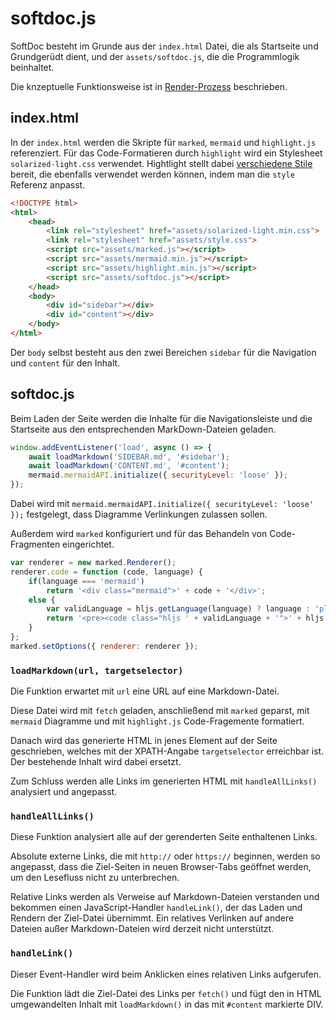 # softdoc.js

SoftDoc besteht im Grunde aus der `index.html` Datei, die als Startseite und Grundgerüdt dient, und der `assets/softdoc.js`, die die Programmlogik beinhaltet.

Die knzeptuelle Funktionsweise ist in [Render-Prozess](RENDERING.md) beschrieben.

## index.html

In der `index.html` werden die Skripte für `marked`, `mermaid` und `highlight.js` referenziert.
Für das Code-Formatieren durch `highlight` wird ein Stylesheet `solarized-light.css` verwendet. Hightlight stellt dabei [verschiedene Stile](https://highlightjs.org/static/demo/) bereit, die ebenfalls verwendet werden können, indem man die `style` Referenz anpasst.

```html
<!DOCTYPE html>
<html>
    <head>
        <link rel="stylesheet" href="assets/solarized-light.min.css">
        <link rel="stylesheet" href="assets/style.css">
        <script src="assets/marked.js"></script>
        <script src="assets/mermaid.min.js"></script>
        <script src="assets/highlight.min.js"></script>
        <script src="assets/softdoc.js"></script>
    </head>
    <body>
        <div id="sidebar"></div>
        <div id="content"></div>
    </body>
</html>
```

Der `body` selbst besteht aus den zwei Bereichen `sidebar` für die Navigation und `content` für den Inhalt.

## softdoc.js

Beim Laden der Seite werden die Inhalte für die Navigationsleiste und die Startseite aus den entsprechenden MarkDown-Dateien geladen.

```js
window.addEventListener('load', async () => {
    await loadMarkdown('SIDEBAR.md', '#sidebar');
    await loadMarkdown('CONTENT.md', '#content');
    mermaid.mermaidAPI.initialize({ securityLevel: 'loose' });
});
```

Dabei wird mit `mermaid.mermaidAPI.initialize({ securityLevel: 'loose' });` festgelegt, dass Diagramme Verlinkungen zulassen sollen.

Außerdem wird `marked` konfiguriert und für das Behandeln von Code-Fragmenten eingerichtet.

```js
var renderer = new marked.Renderer();
renderer.code = function (code, language) {
    if(language === 'mermaid')
        return '<div class="mermaid">' + code + '</div>';
    else {
        var validLanguage = hljs.getLanguage(language) ? language : 'plaintext';
        return '<pre><code class="hljs ' + validLanguage + '">' + hljs.highlight(validLanguage, code).value + '</code></pre>';
    }
};
marked.setOptions({ renderer: renderer });
```

### `loadMarkdown(url, targetselector)`

Die Funktion erwartet mit `url` eine URL auf eine Markdown-Datei.

Diese Datei wird mit `fetch` geladen, anschließend mit `marked` geparst, mit `mermaid` Diagramme und mit `highlight.js` Code-Fragemente formatiert.

Danach wird das generierte HTML in jenes Element auf der Seite geschrieben, welches mit der XPATH-Angabe `targetselector` erreichbar ist. Der bestehende Inhalt wird dabei ersetzt.

Zum Schluss werden alle Links im generierten HTML mit `handleAllLinks()` analysiert und angepasst.

### `handleAllLinks()`

Diese Funktion analysiert alle auf der gerenderten Seite enthaltenen Links.

Absolute externe Links, die mit `http://` oder `https://` beginnen, werden so angepasst, dass die Ziel-Seiten in neuen Browser-Tabs geöffnet werden, um den Lesefluss nicht zu unterbrechen.

Relative Links werden als Verweise auf Markdown-Dateien verstanden und bekommen einen JavaScript-Handler `handleLink()`, der das Laden und Rendern der Ziel-Datei übernimmt. Ein relatives Verlinken auf andere Dateien außer Markdown-Dateien wird derzeit nicht unterstützt.

### `handleLink()`

Dieser Event-Handler wird beim Anklicken eines relativen Links aufgerufen.

Die Funktion lädt die Ziel-Datei des Links per `fetch()` und fügt den in HTML umgewandelten Inhalt mit `loadMarkdown()` in das mit `#content` markierte DIV.
